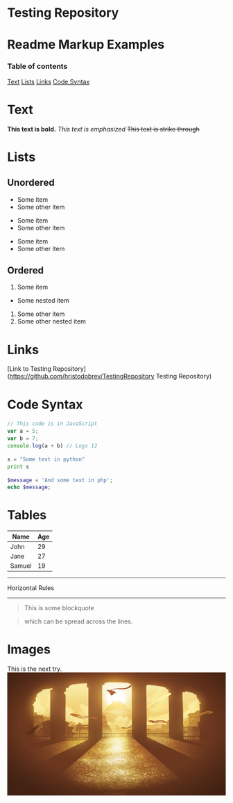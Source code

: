# Testing Repository

# Readme Markup Examples

### Table of contents
[Text](#text)
[Lists](#lists)
[Links](#links)
[Code Syntax](#code-syntax)

# Text
**This text is bold.**
*This text is emphasized*
~~This text is strike through~~

# Lists
## Unordered
* Some item
* Some other item

+ Some item
+ Some other item

- Some item
- Some other item

## Ordered
1. Some item
  * Some nested item
1. Some other item
  1. Some other nested item
  
# Links
[Link to Testing Repository](https://github.com/hristodobrev/TestingRepository Testing Repository)

# Code Syntax

```javascript
// This code is in JavaScript
var a = 5;
var b = 7;
console.log(a + b) // Logs 12
```

```python
s = "Some text in python"
print s
```

```php
$message = 'And some text in php';
echo $message;
```

# Tables
|Name|Age|
|-|-|
|John|29|
|Jane|27|
|Samuel|19|

---
Horizontal Rules
***

> This is some blockquote

> which can be spread across the lines.

# Images
This is the next try.
![Temple](https://github.com/hristodobrev/TestingRepository/blob/master/test.jpg)
